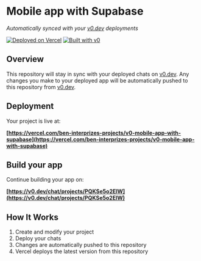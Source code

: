 # Mobile app with Supabase

*Automatically synced with your [v0.dev](https://v0.dev) deployments*

[![Deployed on Vercel](https://img.shields.io/badge/Deployed%20on-Vercel-black?style=for-the-badge&logo=vercel)](https://vercel.com/ben-interprizes-projects/v0-mobile-app-with-supabase)
[![Built with v0](https://img.shields.io/badge/Built%20with-v0.dev-black?style=for-the-badge)](https://v0.dev/chat/projects/PQKSe5o2ElW)

## Overview

This repository will stay in sync with your deployed chats on [v0.dev](https://v0.dev).
Any changes you make to your deployed app will be automatically pushed to this repository from [v0.dev](https://v0.dev).

## Deployment

Your project is live at:

**[https://vercel.com/ben-interprizes-projects/v0-mobile-app-with-supabase](https://vercel.com/ben-interprizes-projects/v0-mobile-app-with-supabase)**

## Build your app

Continue building your app on:

**[https://v0.dev/chat/projects/PQKSe5o2ElW](https://v0.dev/chat/projects/PQKSe5o2ElW)**

## How It Works

1. Create and modify your project 
2. Deploy your chats 
3. Changes are automatically pushed to this repository
4. Vercel deploys the latest version from this repository
